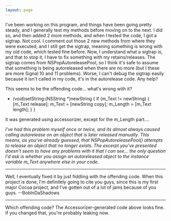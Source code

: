 ```yaml
---
layout: page
---
```


I've been working on this program, and things have been going pretty steady, and I generally test my methods before moving on to the next. I did so, and then added 2 more methods, and when I tested the code, I got a sigtrap. Not cool. I comment out those 2 new methods from where they were executed, and I still get the sigtrap, meaning something is wrong with my old code, which tested fine before. Now, I understand what a sigtrap is, and that to stop it, I have to fix something with my retains/releases. The sigtrap comes from NSPopAutoreleasePool, so I think it's safe to assume that something is being autoreleased when there are no more (but I these are more Signal 10 and 11 problems). Worse, I can't debug the sigtrap easily because it isn't called in my code, it's in the autorelease code. Any help?

This seems to be the offending code... what's wrong with it?
    
- (void)setString:(NSString *)newString
{
	if (m_Text != newString) {
        [m_Text release];
        m_Text = [newString copy];
	m_Length = [m_Text length];
    }
}

it was generated using accessorizer, except for the m_Length part....

*I've had this problem myself once or twice, and its almost always caused calling     autorelease on an object that is later released manually. This means, as you've already guessed, that     NSPopAutoreleasePool() attempts to release an object that no longer exists.
The excerpt you've presented doesn't seem to have any problems with it that I can see... the only question I'd ask is whether you assign an autoreleased object to the instance variable     m_Text anywhere else in your code.*

----

Well, I eventually fixed it by just fiddling with the offending code. When this project is done, I'm definitely going to cite you guys, since this is my first major Cocoa project, and I've gotten out of a lot of jams because of you guys. --BobInDaShadows

----

Which offending code? The Accessorizer-generated code above looks fine. If you changed that, you're probably leaking now.
